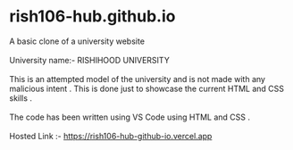 # rish106-hub.github.io
A basic clone of a university website <br><br>
University name:- RISHIHOOD UNIVERSITY <br><br>
This is an attempted model of the university and is not made with any malicious intent . This is done just to showcase the current HTML and CSS skills . <br><br>
The code has been written using VS Code using HTML and CSS . <br><br>
Hosted Link :- https://rish106-hub-github-io.vercel.app <br><br>
